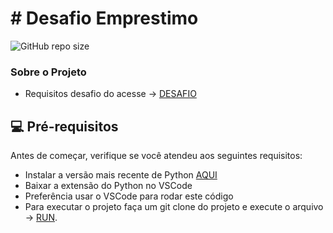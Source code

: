 # # Desafio Emprestimo

<!---Esses são exemplos. Veja https://shields.io para outras pessoas ou para personalizar este conjunto de escudos. Você pode querer incluir dependências, status do projeto e informações de licença aqui--->

![GitHub repo size](https://img.shields.io/github/repo-size/lordefps/Desafio_Emprestimo_Botao_2021)

### Sobre o Projeto
- Requisitos desafio do acesse -> [DESAFIO](desafio.md)

## 💻 Pré-requisitos

Antes de começar, verifique se você atendeu aos seguintes requisitos:
<!---Estes são apenas requisitos de exemplo. Adicionar, duplicar ou remover conforme necessário--->
* Instalar a versão mais recente de Python [AQUI](https://www.python.org/downloads/)
* Baixar a extensão do Python no VSCode 
* Preferência usar o VSCode para rodar este código
* Para executar o projeto faça um git clone do projeto e execute o arquivo -> [RUN](emprestimo/run.py).
